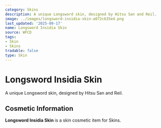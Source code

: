 ```yaml
---
category: Skins
description: A unique Longsword skin, designed by Hitsu San and Reil.
image: ../images/longsword-insidia-skin-a072c635e4.png
last_updated: '2025-09-17'
name: Longsword Insidia Skin
source: WFCD
tags:
- Skin
- Skins
tradable: false
type: Skin
---
```


# Longsword Insidia Skin

A unique Longsword skin, designed by Hitsu San and Reil.

## Cosmetic Information

**Longsword Insidia Skin** is a skin cosmetic item for Skins.

